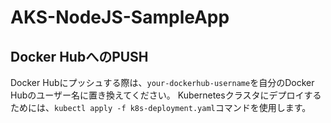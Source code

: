 # AKS-NodeJS-SampleApp

## Docker HubへのPUSH
Docker Hubにプッシュする際は、`your-dockerhub-username`を自分のDocker Hubのユーザー名に置き換えてください。
Kubernetesクラスタにデプロイするためには、`kubectl apply -f k8s-deployment.yaml`コマンドを使用します。
